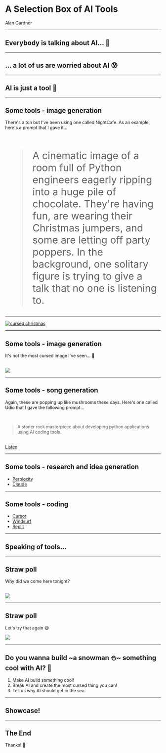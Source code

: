 # A Selection Box of AI Tools

Alan Gardner

---

## Everybody is talking about AI... 🙉

<!--![I'm bored](https://media4.giphy.com/media/v1.Y2lkPTc5MGI3NjExdnBlN3A2am9yaThudWs3bXI5bDJudDNzOHI4OHV2N2tqOHk4ZmJmOSZlcD12MV9pbnRlcm5hbF9naWZfYnlfaWQmY3Q9Zw/ehKrjRCEacBBS/giphy.webp)-->

---

## ... a lot of us are worried about AI 😰

<!--![we're doomed](https://media4.giphy.com/media/v1.Y2lkPTc5MGI3NjExdGtvbnN5NnJ3eXRiZzl6NWw1ZGJlbDkyemtxdTQyZDlnNHgzbGdqOSZlcD12MV9pbnRlcm5hbF9naWZfYnlfaWQmY3Q9Zw/xT5LMPS5Oi1W5MPtYY/giphy.webp)-->

---

## AI is just a tool 🤖

---

## Some tools - image generation

There's a ton but I've been using one called NightCafe. As an example, here's a prompt that I gave it...

<br>

<blockquote class="fragment fade-in" style="font-size: 2rem;">
    A cinematic image of a room full of Python engineers eagerly ripping into a huge pile of chocolate. They're having fun, are wearing their Christmas jumpers, and some are letting off party poppers. In the background, one solitary figure is trying to give a talk that no one is listening to.
</blockquote>

---

[![cursed christmas](./assets/images/apug_christmas.webp)](https://creator.nightcafe.studio/studio?open=creation&panelContext=(jobId:frSyRLfxkGiHkolk2kvV))

---

## Some tools - image generation

It's not the most cursed image I've seen... 😬

<br>

<img src="./assets/images/cursed_alan.png" class="fragment fade-in" />

---

## Some tools - song generation

Again, these are popping up like mushrooms these days. Here's one called Udio that I gave the following prompt...

<br>

> A stoner rock masterpiece about developing python applications using AI coding tools.

<br>

<a href="https://www.udio.com/songs/37y1x5rdZkY62L4vgLcgGH" target="blank">
    Listen
</a>

---

## Some tools - research and idea generation

<ul>
    <li>
        <a href="https://perplexity.ai" target="blank">Perplexity</a>
    </li>
    <li>
        <a href="https://claude.ai" target="blank">Claude</a>
    </li>
</ul>

---

## Some tools - coding

<ul>
    <li>
        <a href="https://www.cursor.com/" target="blank">Cursor</a>
    </li>
    <li>
        <a href="https://codeium.com/windsurf" target="blank">Windsurf</a>
    </li>
    <li>
        <a href="https://replit.com/~" target="blank">Replit</a>
    </li>
</ul>

---

## Speaking of tools...

---

## Straw poll

Why did we come here tonight?

<br>

<img src="./assets/images/pie_chart_1.svg" class="fragment fade-in" />

---

## Straw poll

Let's try that again 😅

<img src="./assets/images/pie_chart_2.svg" class="fragment fade-in" />


---

## Do you wanna build ~a snowman ⛄~ something cool with AI? 🤖

<ol>
    <li class="fragment fade-in">Make AI build something cool!</li>
    <li class="fragment fade-in">Break AI and create the most cursed thing you can!</li>
    <li class="fragment fade-in">Tell us why AI should get in the sea.</li>
</ol>

---

## Showcase!

---

## The End

Thanks! 🍫
